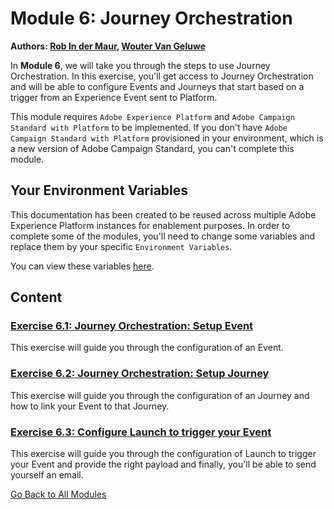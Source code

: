 # Module 6: Journey Orchestration

**Authors: [Rob In der Maur](https://www.linkedin.com/in/ridmaur/), [Wouter Van Geluwe](https://www.linkedin.com/in/woutervangeluwe/)**

In **Module 6**, we will take you through the steps to use Journey Orchestration. In this exercise, you'll get access to Journey Orchestration and will be able to configure Events and Journeys that start based on a trigger from an Experience Event sent to Platform.

This module requires ``Adobe Experience Platform`` and ``Adobe Campaign Standard with Platform`` to be implemented. If you don't have ``Adobe Campaign Standard with Platform`` provisioned in your environment, which is a new version of Adobe Campaign Standard, you can't complete this module.

## Your Environment Variables

This documentation has been created to be reused across multiple Adobe Experience Platform instances for enablement purposes.
In order to complete some of the modules, you'll need to change some variables and replace them by your specific ``Environment Variables``.

You can view these variables [here](../../environment.md).

## Content

### [Exercise 6.1: Journey Orchestration: Setup Event](./ex1.md)

This exercise will guide you through the configuration of an Event.

### [Exercise 6.2: Journey Orchestration: Setup Journey](./ex2.md)

This exercise will guide you through the configuration of an Journey and how to link your Event to that Journey.

### [Exercise 6.3: Configure Launch to trigger your Event](./ex3.md)

This exercise will guide you through the configuration of Launch to trigger your Event and provide the right payload and finally, you'll be able to send yourself an email.

[Go Back to All Modules](../../README.md)
